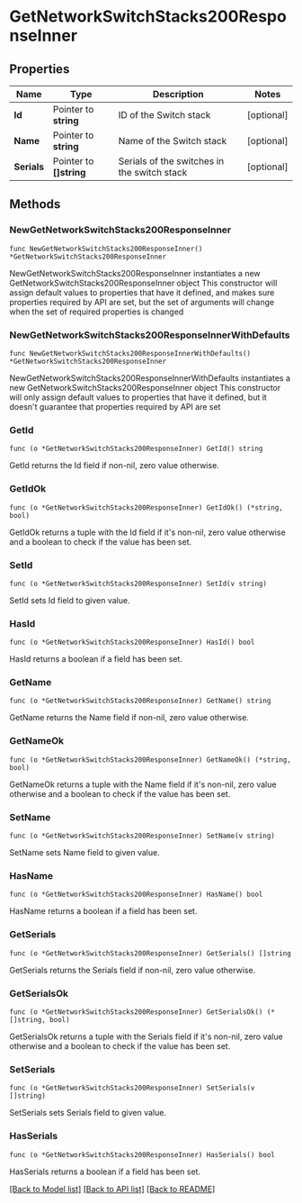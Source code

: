 # GetNetworkSwitchStacks200ResponseInner

## Properties

Name | Type | Description | Notes
------------ | ------------- | ------------- | -------------
**Id** | Pointer to **string** | ID of the Switch stack | [optional] 
**Name** | Pointer to **string** | Name of the Switch stack | [optional] 
**Serials** | Pointer to **[]string** | Serials of the switches in the switch stack | [optional] 

## Methods

### NewGetNetworkSwitchStacks200ResponseInner

`func NewGetNetworkSwitchStacks200ResponseInner() *GetNetworkSwitchStacks200ResponseInner`

NewGetNetworkSwitchStacks200ResponseInner instantiates a new GetNetworkSwitchStacks200ResponseInner object
This constructor will assign default values to properties that have it defined,
and makes sure properties required by API are set, but the set of arguments
will change when the set of required properties is changed

### NewGetNetworkSwitchStacks200ResponseInnerWithDefaults

`func NewGetNetworkSwitchStacks200ResponseInnerWithDefaults() *GetNetworkSwitchStacks200ResponseInner`

NewGetNetworkSwitchStacks200ResponseInnerWithDefaults instantiates a new GetNetworkSwitchStacks200ResponseInner object
This constructor will only assign default values to properties that have it defined,
but it doesn't guarantee that properties required by API are set

### GetId

`func (o *GetNetworkSwitchStacks200ResponseInner) GetId() string`

GetId returns the Id field if non-nil, zero value otherwise.

### GetIdOk

`func (o *GetNetworkSwitchStacks200ResponseInner) GetIdOk() (*string, bool)`

GetIdOk returns a tuple with the Id field if it's non-nil, zero value otherwise
and a boolean to check if the value has been set.

### SetId

`func (o *GetNetworkSwitchStacks200ResponseInner) SetId(v string)`

SetId sets Id field to given value.

### HasId

`func (o *GetNetworkSwitchStacks200ResponseInner) HasId() bool`

HasId returns a boolean if a field has been set.

### GetName

`func (o *GetNetworkSwitchStacks200ResponseInner) GetName() string`

GetName returns the Name field if non-nil, zero value otherwise.

### GetNameOk

`func (o *GetNetworkSwitchStacks200ResponseInner) GetNameOk() (*string, bool)`

GetNameOk returns a tuple with the Name field if it's non-nil, zero value otherwise
and a boolean to check if the value has been set.

### SetName

`func (o *GetNetworkSwitchStacks200ResponseInner) SetName(v string)`

SetName sets Name field to given value.

### HasName

`func (o *GetNetworkSwitchStacks200ResponseInner) HasName() bool`

HasName returns a boolean if a field has been set.

### GetSerials

`func (o *GetNetworkSwitchStacks200ResponseInner) GetSerials() []string`

GetSerials returns the Serials field if non-nil, zero value otherwise.

### GetSerialsOk

`func (o *GetNetworkSwitchStacks200ResponseInner) GetSerialsOk() (*[]string, bool)`

GetSerialsOk returns a tuple with the Serials field if it's non-nil, zero value otherwise
and a boolean to check if the value has been set.

### SetSerials

`func (o *GetNetworkSwitchStacks200ResponseInner) SetSerials(v []string)`

SetSerials sets Serials field to given value.

### HasSerials

`func (o *GetNetworkSwitchStacks200ResponseInner) HasSerials() bool`

HasSerials returns a boolean if a field has been set.


[[Back to Model list]](../README.md#documentation-for-models) [[Back to API list]](../README.md#documentation-for-api-endpoints) [[Back to README]](../README.md)


